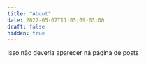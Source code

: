 ```yaml
---
title: "About"
date: 2022-05-07T11:05:09-03:00
draft: false
hidden: true
---
```


Isso não deveria aparecer ná página de posts
